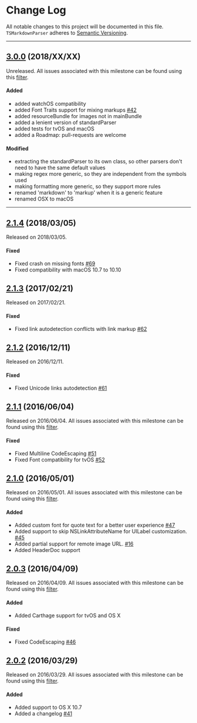 # Change Log
All notable changes to this project will be documented in this file.
`TSMarkdownParser` adheres to [Semantic Versioning](http://semver.org/).

--- 
## [3.0.0](https://github.com/laptobbe/TSMarkdownParser/releases/tag/3.0.0) (2018/XX/XX)
Unreleased. All issues associated with this milestone can be found using this [filter](https://github.com/laptobbe/TSMarkdownParser/issues?q=milestone%3A3.0.0+is%3Aclosed).

#### Added
* added watchOS compatibility
* added Font Traits support for mixing markups [#42](https://github.com/laptobbe/TSMarkdownParser/issues/42)
* added resourceBundle for images not in mainBundle
* added a lenient version of standardParser
* added tests for tvOS and macOS
* added a Roadmap: pull-requests are welcome

#### Modified
* extracting the standardParser to its own class, so other parsers don't need to have the same default values
* making regex more generic, so they are independent from the symbols used
* making formatting more generic, so they support more rules
* renamed 'markdown' to 'markup' when it is a generic feature
* renamed OSX to macOS

---
## [2.1.4](https://github.com/laptobbe/TSMarkdownParser/releases/tag/2.1.4) (2018/03/05)
Released on 2018/03/05.

#### Fixed
* Fixed crash on missing fonts [#69](https://github.com/laptobbe/TSMarkdownParser/issues/69)
* Fixed compatibility with macOS 10.7 to 10.10


## [2.1.3](https://github.com/laptobbe/TSMarkdownParser/releases/tag/2.1.3) (2017/02/21)
Released on 2017/02/21.

#### Fixed
* Fixed link autodetection conflicts with link markup [#62](https://github.com/laptobbe/TSMarkdownParser/issues/62)


## [2.1.2](https://github.com/laptobbe/TSMarkdownParser/releases/tag/2.1.2) (2016/12/11)
Released on 2016/12/11.

#### Fixed
* Fixed Unicode links autodetection [#61](https://github.com/laptobbe/TSMarkdownParser/pull/61)


## [2.1.1](https://github.com/laptobbe/TSMarkdownParser/releases/tag/2.1.1) (2016/06/04)
Released on 2016/06/04. All issues associated with this milestone can be found using this [filter](https://github.com/laptobbe/TSMarkdownParser/issues?q=milestone%3A2.1.1+is%3Aclosed).

#### Fixed
* Fixed Multiline CodeEscaping [#51](https://github.com/laptobbe/TSMarkdownParser/issues/51)
* Fixed Font compatibility for tvOS [#52](https://github.com/laptobbe/TSMarkdownParser/issues/52)


## [2.1.0](https://github.com/laptobbe/TSMarkdownParser/releases/tag/2.1.0) (2016/05/01)
Released on 2016/05/01. All issues associated with this milestone can be found using this [filter](https://github.com/laptobbe/TSMarkdownParser/issues?q=milestone%3A2.1.0+is%3Aclosed).

#### Added
* Added custom font for quote text for a better user experience [#47](https://github.com/laptobbe/TSMarkdownParser/pull/47)
* Added support to skip NSLinkAttributeName for UILabel customization. [#45](https://github.com/laptobbe/TSMarkdownParser/issues/45)
* Added partial support for remote image URL. [#16](https://github.com/laptobbe/TSMarkdownParser/issues/16)
* Added HeaderDoc support


## [2.0.3](https://github.com/laptobbe/TSMarkdownParser/releases/tag/2.0.3) (2016/04/09)
Released on 2016/04/09. All issues associated with this milestone can be found using this [filter](https://github.com/laptobbe/TSMarkdownParser/issues?q=milestone%3A2.0.3+is%3Aclosed).

#### Added
* Added Carthage support for tvOS and OS X

#### Fixed
* Fixed CodeEscaping [#46](https://github.com/laptobbe/TSMarkdownParser/issues/46)


## [2.0.2](https://github.com/laptobbe/TSMarkdownParser/releases/tag/2.0.2) (2016/03/29)
Released on 2016/03/29. All issues associated with this milestone can be found using this [filter](https://github.com/laptobbe/TSMarkdownParser/issues?q=milestone%3A2.0.2+is%3Aclosed).

#### Added
* Added support to OS X 10.7
* Added a changelog [#41](https://github.com/laptobbe/TSMarkdownParser/issues/41)
